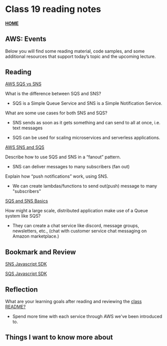 # Class 19 reading notes

#### [HOME](https://cesarderio.github.io/reading-notes/)

## AWS: Events

Below you will find some reading material, code samples, and some additional resources that support today’s topic and the upcoming lecture.

## Reading

[AWS SQS vs SNS](https://medium.com/awesome-cloud/aws-difference-between-sqs-and-sns-61a397bf76c5)

What is the difference between SQS and SNS?

* SQS is a Simple Queue Service and SNS is a Simple Notification Service.

What are some use cases for both SNS and SQS?

* SNS sends as soon as it gets something and can send to all at once, i.e. text messages

* SQS can be used for scaling microservices and serverless applications.

[AWS SNS and SQS](https://www.youtube.com/watch?v=mXk0MNjlO7A)

Describe how to use SQS and SNS in a “fanout” pattern.

* SNS can deliver messages to many subscribers (fan out)

Explain how “push notifications” work, using SNS.

* We can create lambdas/functions to send out(push) message to many "subscribers"

[SQS and SNS Basics](https://www.youtube.com/watch?v=UesxWuZMZqI)

How might a large scale, distributed application make use of a Queue system like SQS?

* They can create a chat service like discord, message groups, newsletters, etc., (chat with customer service chat messaging on Amazon marketplace.)

## Bookmark and Review

[SNS Javascript SDK](https://docs.aws.amazon.com/AWSJavaScriptSDK/latest/AWS/SNS.html)

[SQS Javascript SDK](https://docs.aws.amazon.com/AWSJavaScriptSDK/latest/AWS/SQS.html)

## Reflection

What are your learning goals after reading and reviewing the [class README?](https://codefellows.github.io/code-401-javascript-guide/curriculum/class-19/)

* Spend more time with each service through AWS we've been introduced to.

## Things I want to know more about
